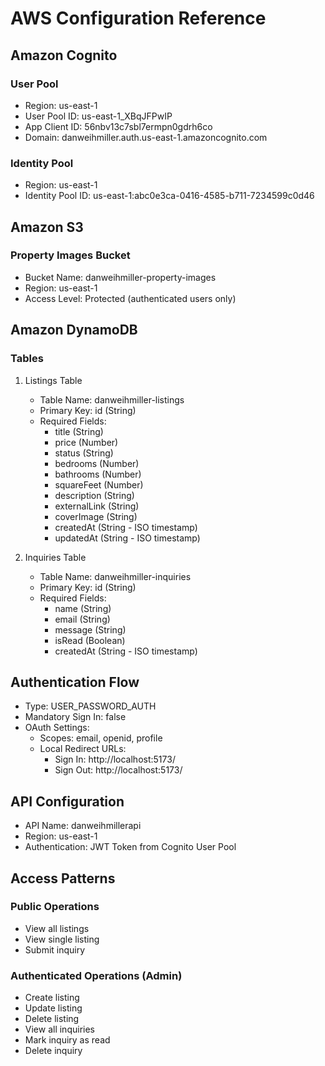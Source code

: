 # AWS Configuration Reference

## Amazon Cognito
### User Pool
- Region: us-east-1
- User Pool ID: us-east-1_XBqJFPwIP
- App Client ID: 56nbv13c7sbl7ermpn0gdrh6co
- Domain: danweihmiller.auth.us-east-1.amazoncognito.com

### Identity Pool
- Region: us-east-1
- Identity Pool ID: us-east-1:abc0e3ca-0416-4585-b711-7234599c0d46

## Amazon S3
### Property Images Bucket
- Bucket Name: danweihmiller-property-images
- Region: us-east-1
- Access Level: Protected (authenticated users only)

## Amazon DynamoDB
### Tables
1. Listings Table
   - Table Name: danweihmiller-listings
   - Primary Key: id (String)
   - Required Fields:
     - title (String)
     - price (Number)
     - status (String)
     - bedrooms (Number)
     - bathrooms (Number)
     - squareFeet (Number)
     - description (String)
     - externalLink (String)
     - coverImage (String)
     - createdAt (String - ISO timestamp)
     - updatedAt (String - ISO timestamp)

2. Inquiries Table
   - Table Name: danweihmiller-inquiries
   - Primary Key: id (String)
   - Required Fields:
     - name (String)
     - email (String)
     - message (String)
     - isRead (Boolean)
     - createdAt (String - ISO timestamp)

## Authentication Flow
- Type: USER_PASSWORD_AUTH
- Mandatory Sign In: false
- OAuth Settings:
  - Scopes: email, openid, profile
  - Local Redirect URLs:
    - Sign In: http://localhost:5173/
    - Sign Out: http://localhost:5173/

## API Configuration
- API Name: danweihmillerapi
- Region: us-east-1
- Authentication: JWT Token from Cognito User Pool

## Access Patterns
### Public Operations
- View all listings
- View single listing
- Submit inquiry

### Authenticated Operations (Admin)
- Create listing
- Update listing
- Delete listing
- View all inquiries
- Mark inquiry as read
- Delete inquiry